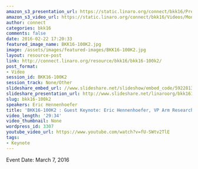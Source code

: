 ```yaml
---
amazon_s3_presentation_url: https://static.linaro.org/connect/bkk16/Presentations/Monday/BKK16-100K2.pdf
amazon_s3_video_url: https://static.linaro.org/connect/bkk16/Videos/Monday/BKK16-100K2%20Hennenhoefer%20ARM.mp4
author: connect
categories: bkk16
comments: false
date: 2016-02-22 17:20:33
featured_image_name: BKK16-100K2.jpg
image: /assets/images/featured-images/BKK16-100K2.jpg
layout: resource-post
link: http://connect.linaro.org/resource/bkk16/bkk16-100k2/
post_format:
- Video
session_id: BKK16-100K2
session_track: None/Other
slideshare_embed_url: //www.slideshare.net/slideshow/embed_code/59228134
slideshare_presentation_url: http://www.slideshare.net/linaroorg/bkk16100k2-arm-research-sensors-to-supercomputers
slug: bkk16-100k2
speakers: Eric Hennenhoefer
title: 'BKK16-100K2 : Guest Keynote: Eric Hennenhoefer, VP Arm Research'
video_length: '29:34'
video_thumbnail: None
wordpress_id: 3307
youtube_video_url: https://www.youtube.com/watch?v=fU-SWtv2TlE
tags:
- Keynote
---
```


Event Date: March 7, 2016